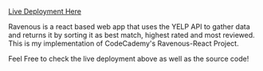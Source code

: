 [Live Deployment Here](https://ravenous-react188.netlify.app/)


Ravenous is a react based web app that uses the YELP API to gather data and returns it by sorting it as best match, highest rated and most reviewed. This is my implementation of CodeCademy's Ravenous-React Project. 

Feel Free to check the live deployment above as well as the source code!
